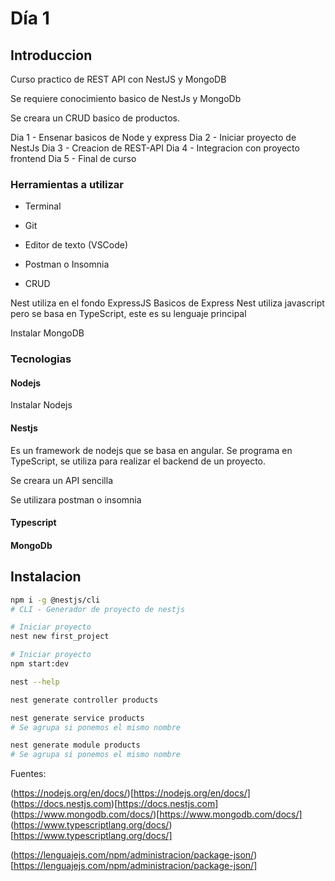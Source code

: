 # Día 1

## Introduccion

Curso practico de REST API con NestJS y MongoDB

Se requiere conocimiento basico de NestJs y MongoDb

Se creara un CRUD basico de productos.

Dia 1 - Ensenar basicos de Node y express
Dia 2 - Iniciar proyecto de NestJs
Dia 3 - Creacion de REST-API
Dia 4 - Integracion con proyecto frontend
Dia 5 - Final de curso

### Herramientas a utilizar

- Terminal
- Git
- Editor de texto (VSCode)
- Postman o Insomnia

- CRUD

Nest utiliza en el fondo ExpressJS
Basicos de Express
Nest utiliza javascript pero se basa en TypeScript, este es su lenguaje principal

Instalar MongoDB

### Tecnologias

#### Nodejs

Instalar Nodejs


#### Nestjs

Es un framework de nodejs que se basa en angular. Se programa en TypeScript, se utiliza para realizar el backend de un proyecto.

Se creara un API sencilla

Se utilizara postman o insomnia

#### Typescript

#### MongoDb
## Instalacion

```bash
npm i -g @nestjs/cli
# CLI - Generador de proyecto de nestjs
```

```bash
# Iniciar proyecto
nest new first_project
```
```bash
# Iniciar proyecto
npm start:dev
```

<!-- Se hablara sobre package, README, nodemon y nest-cli.json -->
<!-- main.ts 
Crea la aplicacion
y escucha el puerto 3000
Se usa async await - se usa ECMAScript
Iniciamos el proyeco
Veremos nuestro app.module para ver el codigo
Los modulos basicamente son codigo inicial o raiz(root)
Podemos tener muchos modulos, en este caso tenemos el principal

En este modulo tenemos los controladores y providers

Los Controladores son las rutas de nuestro servidor
Peticion @Get()

Podemos generar controladores por medio de la terminal

-->

```bash
nest --help
```

```bash
nest generate controller products
```

<!-- 
Generamos el CRUD de producto
Utilizamos postman para probar los endpoints
Probamos Post
Utilizamos Body para optener un cuerpo de un request
Dto en controllers

Para determinar los datos que llegan Data Transfer Object

Tipo objeto para peticiones get

Delete para agregar parametros

Put para probar cuerpo y parametros

Importar express para usar request y response, solo de ejemplo

 -->

 <!-- 
 Generar un servicio para tener metodos que podemos reutilizar
 Generar modulo para products
 este product module es el indice de nuestro productos
 Importamos los controllers y services

Creamos nuestro interfaces para nuestro typescript
Interface es para especificar los tipos de datos
Ayuda a typescript a poder resaltar el codigo, no es igual que el DTO
DTO: Cuando se tranfieren los datos
Interface: solo internamente para el codigo

Creamos metodos para ontener los productos 

En los controladores instanciamos el servicio (constructor)

 -->
```bash
nest generate service products
# Se agrupa si ponemos el mismo nombre
```

```bash
nest generate module products
# Se agrupa si ponemos el mismo nombre
```

<!-- 
Continuamos con Techniques/database
 -->

 Fuentes:


(https://nodejs.org/en/docs/)[https://nodejs.org/en/docs/]
(https://docs.nestjs.com)[https://docs.nestjs.com]
(https://www.mongodb.com/docs/)[https://www.mongodb.com/docs/]
(https://www.typescriptlang.org/docs/)[https://www.typescriptlang.org/docs/]

(https://lenguajejs.com/npm/administracion/package-json/)[https://lenguajejs.com/npm/administracion/package-json/]
